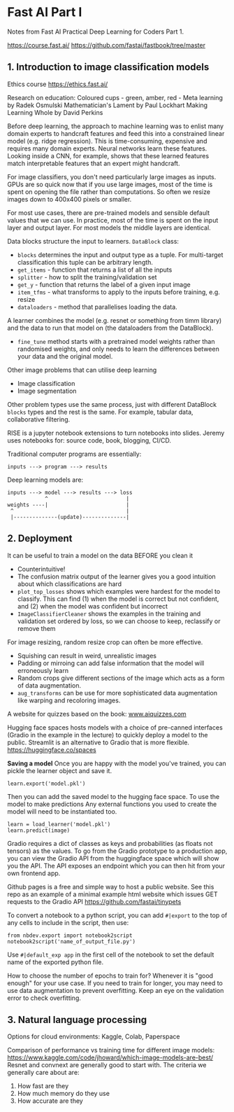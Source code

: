 # Fast AI Part I
Notes from Fast AI Practical Deep Learning for Coders Part 1.

https://course.fast.ai/
https://github.com/fastai/fastbook/tree/master


## 1. Introduction to image classification models

Ethics course https://ethics.fast.ai/

Research on education:
Coloured cups - green, amber, red - 
Meta learning by Radek Osmulski
Mathematician's Lament by Paul Lockhart
Making Learning Whole by David Perkins

Before deep learning, the approach to machine learning was to enlist many domain experts to handcraft features
and feed this into a constrained linear model (e.g. ridge regression).
This is time-consuming, expensive and requires many domain experts.
Neural networks learn these features. 
Looking inside a CNN, for example, shows that these learned features match interpretable features that an expert might handcraft.

For image classifiers, you don't need particularly large images as inputs.
GPUs are so quick now that if you use large images, most of the time is spent on opening the file rather than computations.
So often we resize images down to 400x400 pixels or smaller.

For most use cases, there are pre-trained models and sensible default values that we can use.
In practice, most of the time is spent on the input layer and output layer. For most models the middle layers are identical.

Data blocks structure the input to learners.
`DataBlock` class:
- `blocks` determines the input and output type as a tuple. For multi-target classification this tuple can be arbitrary length.
- `get_items` - function that returns a list of all the inputs
- `splitter` - how to split the training/validation set
- `get_y` - function that returns the label of a given input image
- `item_tfms` - what transforms to apply to the inputs before training, e.g. resize
- `dataloaders` - method that parallelises loading the data.

A learner combines the model (e.g. resnet or something from timm library) and the data to run that model on (the dataloaders from the DataBlock).
- `fine_tune` method starts with a pretrained model weights rather than randomised weights, and only needs to learn the differences between your data and the original model.

Other image problems that can utilise deep learning
- Image classification
- Image segmentation

Other problem types use the same process, just with different DataBlock `blocks` types and the rest is the same.
For example, tabular data, collaborative filtering.

RISE is a jupyter notebook extensions to turn notebooks into slides.
Jeremy uses notebooks for: source code, book, blogging, CI/CD.

Traditional computer programs are essentially:
```
inputs ---> program ---> results
```

Deep learning models are:
```
inputs ---> model ---> results ---> loss
            ^                         |
weights ----|                         |
 ^                                    |
 |--------------(update)--------------|
```


## 2. Deployment
It can be useful to train a model on the data BEFORE you clean it
- Counterintuitive!
- The confusion matrix output of the learner gives you a good intuition about which classifications are hard
- `plot_top_losses` shows which examples were hardest for the model to classify. 
  This can find (1) when the model is correct but not confident, and (2) when the model was confident but incorrect
- `ImageClassifierCleaner` shows the examples in the training and validation set ordered by loss, so we can choose to keep, reclassify or remove them

For image resizing, random resize crop can often be more effective.
- Squishing can result in weird, unrealistic images
- Padding or mirroing can add false information that the model will erroneously learn
- Random crops give different sections of the image which acts as a form of data augmentation.
- `aug_transforms` can be use for more sophisticated data augmentation like warping and recoloring images.

A website for quizzes based on the book: www.aiquizzes.com

Hugging face spaces hosts models with a choice of pre-canned interfaces (Gradio in the example in the lecture)
to quickly deploy a model to the public. Streamlit is an alternative to Gradio that is more flexible.
https://huggingface.co/spaces

**Saving a model**
Once you are happy with the model you've trained, you can pickle the learner object and save it.
```
learn.export('model.pkl')
```

Then you can add the saved model to the hugging face space.
To use the model to make predictions
Any external functions you used to create the model will need to be instantiated too. 
```
learn = load_learner('model.pkl')
learn.predict(image)
```

Gradio requires a dict of classes as keys and probabilities (as floats not tensors) as the values.
To go from the Gradio prototype to a production app, you can view the Gradio API from the huggingface space which will show you the API.
The API exposes an endpoint which you can then hit from your own frontend app.

Github pages is a free and simple way to host a public website.
See this repo as an example of a minimal example html website which issues GET requests to the Gradio API https://github.com/fastai/tinypets

To convert a notebook to a python script, you can add `#|export` to the top of any cells to include in the script,
then use:
```
from nbdev.export import notebook2script
notebook2script('name_of_output_file.py')
```

Use `#|default_exp app` in the first cell of the notebook to set the default name of the exported python file.

How to choose the number of epochs to train for?
Whenever it is "good enough" for your use case.
If you need to train for longer, you may need to use data augmentation to prevent overfitting.
Keep an eye on the validation error to check overfitting.


## 3. Natural language processing
Options for cloud environments: Kaggle, Colab, Paperspace 

Comparison of performance vs training time for different image models: https://www.kaggle.com/code/jhoward/which-image-models-are-best/
Resnet and convnext are generally good to start with.
The criteria we generally care about are:
1. How fast are they
2. How much memory do they use
3. How accurate are they

